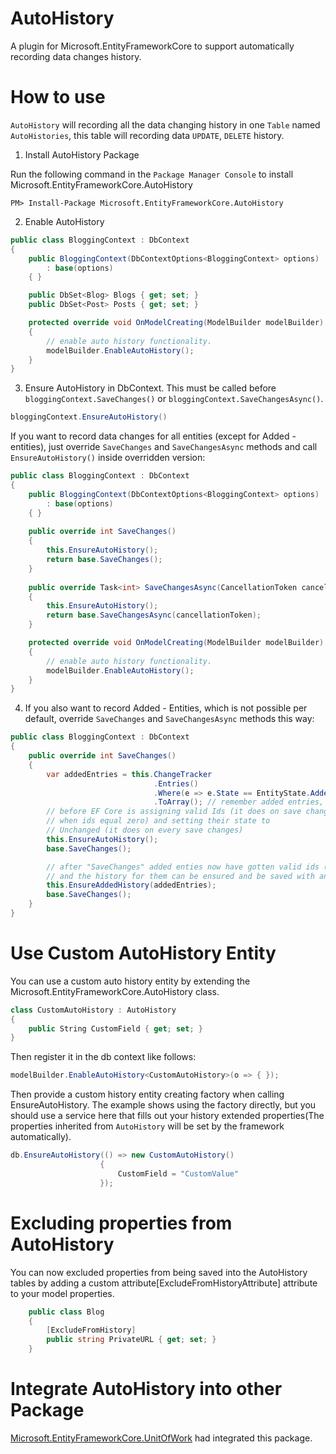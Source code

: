 # AutoHistory
A plugin for Microsoft.EntityFrameworkCore to support automatically recording data changes history.

# How to use

`AutoHistory` will recording all the data changing history in one `Table` named `AutoHistories`, this table will recording data
`UPDATE`, `DELETE` history.

1. Install AutoHistory Package

Run the following command in the `Package Manager Console` to install Microsoft.EntityFrameworkCore.AutoHistory

`PM> Install-Package Microsoft.EntityFrameworkCore.AutoHistory`

2. Enable AutoHistory

```csharp
public class BloggingContext : DbContext
{
    public BloggingContext(DbContextOptions<BloggingContext> options)
        : base(options)
    { }

    public DbSet<Blog> Blogs { get; set; }
    public DbSet<Post> Posts { get; set; }

    protected override void OnModelCreating(ModelBuilder modelBuilder)
    {
        // enable auto history functionality.
        modelBuilder.EnableAutoHistory();
    }
}
```

3. Ensure AutoHistory in DbContext. This must be called before `bloggingContext.SaveChanges()` or `bloggingContext.SaveChangesAsync()`.

```csharp
bloggingContext.EnsureAutoHistory()
```

If you want to record data changes for all entities (except for Added - entities), just override `SaveChanges` and `SaveChangesAsync` methods and call `EnsureAutoHistory()` inside overridden version:
```csharp
public class BloggingContext : DbContext
{
    public BloggingContext(DbContextOptions<BloggingContext> options)
        : base(options)
    { }
    
    public override int SaveChanges()
    {
        this.EnsureAutoHistory();
        return base.SaveChanges();
    }
    
    public override Task<int> SaveChangesAsync(CancellationToken cancellationToken = new CancellationToken())
    {
        this.EnsureAutoHistory();
        return base.SaveChangesAsync(cancellationToken);
    }

    protected override void OnModelCreating(ModelBuilder modelBuilder)
    {
        // enable auto history functionality.
        modelBuilder.EnableAutoHistory();
    }
}
```
4. If you also want to record Added - Entities, which is not possible per default, override `SaveChanges` and `SaveChangesAsync` methods this way:
```csharp
public class BloggingContext : DbContext
{
    public override int SaveChanges()
    {
        var addedEntries = this.ChangeTracker
                                .Entries()
                                .Where(e => e.State == EntityState.Added)
                                .ToArray(); // remember added entries,
        // before EF Core is assigning valid Ids (it does on save changes, 
        // when ids equal zero) and setting their state to 
        // Unchanged (it does on every save changes)
        this.EnsureAutoHistory();
        base.SaveChanges();

        // after "SaveChanges" added enties now have gotten valid ids (if it was necessary)
        // and the history for them can be ensured and be saved with another "SaveChanges"
        this.EnsureAddedHistory(addedEntries);
        base.SaveChanges();
    }   
}
```



# Use Custom AutoHistory Entity
You can use a custom auto history entity by extending the Microsoft.EntityFrameworkCore.AutoHistory class.

```csharp
class CustomAutoHistory : AutoHistory
{
    public String CustomField { get; set; }
}
```

Then register it in the db context like follows:
```csharp
modelBuilder.EnableAutoHistory<CustomAutoHistory>(o => { });
```

Then provide a custom history entity creating factory when calling EnsureAutoHistory. The example shows using the
factory directly, but you should use a service here that fills out your history extended properties(The properties inherited from `AutoHistory` will be set by the framework automatically).
```csharp
db.EnsureAutoHistory(() => new CustomAutoHistory()
                    {
                        CustomField = "CustomValue"
                    });
```

# Excluding properties from AutoHistory
You can now excluded properties from being saved into the AutoHistory tables by adding a custom attribute[ExcludeFromHistoryAttribute] attribute to your model properties. 


```csharp
    public class Blog
    {        
        [ExcludeFromHistory]
        public string PrivateURL { get; set; }
    }
```

# Integrate AutoHistory into other Package

[Microsoft.EntityFrameworkCore.UnitOfWork](https://github.com/lovedotnet/UnitOfWork) had integrated this package.



